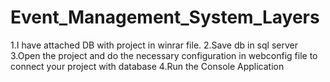 # Event_Management_System_Layers

1.I have attached DB with project in winrar file. 2.Save db in sql server 3.Open the project and do the necessary configuration in webconfig file to connect your project with database 4.Run the Console Application
